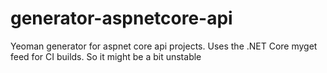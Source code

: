 # generator-aspnetcore-api
Yeoman generator for aspnet core api projects.
Uses the .NET Core myget feed for CI builds. So it might be a bit unstable
